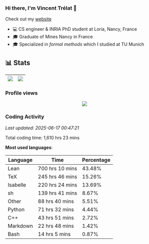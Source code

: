 ### Hi there, I'm Vincent Trélat 👋

Check out my [website](https://vtrelat.github.io)

-   💻 CS engineer & INRIA PhD student at Loria, Nancy, France
-   🎓 Graduate of Mines Nancy in France
-   🎓 Specialized in _formal methods_ which I studied at TU Munich

## 📊 **Stats**

| <img align="center" src="https://readme-stats.clckblog.space/api?username=VTrelat&show_icons=true&include_all_commits=true&theme=tokyonight&hide_border=true" /> | <img align="center" src="https://readme-stats.clckblog.space/api/top-langs/?username=VTrelat&layout=compact&theme=tokyonight&hide_border=true" /> |
| ---------------------------------------------------------------------------------------------------------------------------------------------------------------- | ------------------------------------------------------------------------------------------------------------------------------------------------- |

### Profile views

<p align="center">
 <img src="https://profile-counter.glitch.me/VTrelat/count.svg" />
</p>

<!--automations-->
### Coding Activity
_Last updated: 2025-06-17 00:47:21_

Total coding time: 1,610 hrs 23 mins

**Most used languages**:

| Language | Time | Percentage |
| ------------- | ------------- | ------------- |
| Lean | 700 hrs 10 mins | 43.48% |
| TeX | 245 hrs 46 mins | 15.26% |
| Isabelle | 220 hrs 24 mins | 13.69% |
| sh | 139 hrs 41 mins | 8.67% |
| Other | 88 hrs 40 mins | 5.51% |
| Python | 71 hrs 32 mins | 4.44% |
| C++ | 43 hrs 51 mins | 2.72% |
| Markdown | 22 hrs 48 mins | 1.42% |
| Bash | 14 hrs 5 mins | 0.87% |

